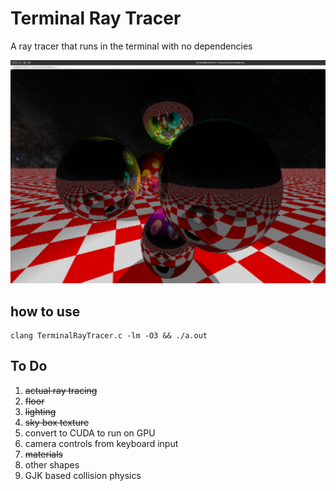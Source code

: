 # Terminal Ray Tracer
A ray tracer that runs in the terminal with no dependencies

![Terminal Ray Tracer Demo Output](screenshot.png "Demo Output")

## how to use

```
clang TerminalRayTracer.c -lm -O3 && ./a.out
```

## To Do
 1. ~~actual ray tracing~~
 1. ~~floor~~
 1. ~~lighting~~ 
 1. ~~sky box texture~~
 1. convert to CUDA to run on GPU
 1. camera controls from keyboard input
 1. ~~materials~~
 1. other shapes
 1. GJK based collision physics